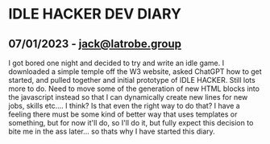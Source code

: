 # IDLE HACKER DEV DIARY

## 07/01/2023 - jack@latrobe.group
I got bored one night and decided to try and write an idle game. I downloaded a simple temple off the W3 website, asked ChatGPT how to get started, and pulled together and initial prototype of IDLE HACKER.
Still lots more to do. Need to move some of the generation of new HTML blocks into the javascript instead so that I can dynamically create new lines for new jobs, skills etc.... I think? Is that even the right way to do that? I have a feeling there must be some kind of better way that uses templates or something, but for now it'll do, so I'll do it, but fully expect this decision to bite me in the ass later... so thats why I have started this diary.